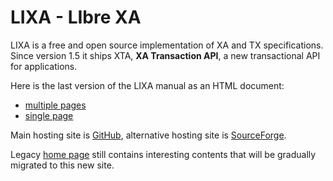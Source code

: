 # LIXA - LIbre XA

LIXA is a free and open source implementation of XA and TX specifications.
Since version 1.5 it ships XTA, **XA Transaction API**, a new transactional API for applications.

Here is the last version of the LIXA manual as an HTML document:

- [multiple pages](/manuals/html/index.html)
- [single page](/manuals/html/index_all_in_one.html)

Main hosting site is [GitHub](https://github.com/tiian/lixa), alternative hosting site is [SourceForge](https://sourceforge.net/projects/lixa/).

Legacy [home page](https://sourceforge.net/p/lixa/wiki/) still contains interesting contents that will be gradually migrated to this new site.

